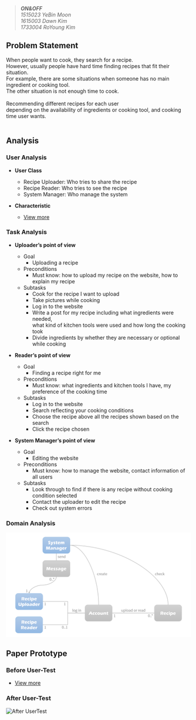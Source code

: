 >_**ON&OFF**_ <br>
>_1515023 YeBin Moon_ <br>
>_1615003 Dawn Kim_ <br>
>_1733004 RoYoung Kim_ <br>

## Problem Statement

When people want to cook, they search for a recipe. <br>
However, usually people have hard time finding recipes that fit their situation. <br>
For example, there are some situations when someone has no main ingredient or cooking tool. <br>
The other situation is not enough time to cook. <br>
<br>
Recommending different recipes for each user <br>
depending on the availability of ingredients or cooking tool, and cooking time user wants. <br>
<br>

## Analysis

### User Analysis

- **User Class**
  - Recipe Uploader: Who tries to share the recipe
  - Recipe Reader: Who tries to see the recipe
  - System Manager: Who manage the system

- **Characteristic**
  - [View more](./characteristic.md)

### Task Analysis

- **Uploader’s point of view**
  - Goal
    - Uploading a recipe
  - Preconditions
    - Must know: how to upload my recipe on the website, how to explain my recipe
  - Subtasks
    - Cook for the recipe I want to upload
    - Take pictures while cooking
    - Log in to the website
    - Write a post for my recipe including what ingredients were needed, <br>
      what kind of kitchen tools were used and how long the cooking took
    - Divide ingredients by whether they are necessary or optional while cooking

- **Reader’s point of view**
  - Goal
    - Finding a recipe right for me
  - Preconditions
    - Must know: what ingredients and kitchen tools I have, my preference of the cooking time
  - Subtasks
    - Log in to the website
    - Search reflecting your cooking conditions
    - Choose the recipe above all the recipes shown based on the search
    - Click the recipe chosen

- **System Manager’s point of view**
  - Goal
    - Editing the website
  - Preconditions
    - Must know: how to manage the website, contact information of all users
  - Subtasks
    - Look through to find if there is any recipe without cooking condition selected
    - Contact the uploader to edit the recipe
    - Check out system errors

### Domain Analysis

![Diagram](./image/diagram.png)

## Paper Prototype

### Before User-Test
- [View more](./beforeUsertest.md)
  
### After User-Test
![After UserTest](./image/afterUsertest.png)
